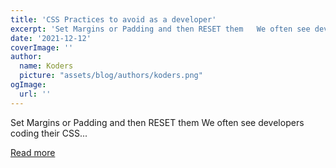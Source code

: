 ```yaml
---
title: 'CSS Practices to avoid as a developer'
excerpt: 'Set Margins or Padding and then RESET them   We often see developers coding their CSS...'
date: '2021-12-12'
coverImage: ''
author:
  name: Koders
  picture: "assets/blog/authors/koders.png"
ogImage:
  url: ''
---
```


Set Margins or Padding and then RESET them   We often see developers coding their CSS...

[Read more](https://dev.to/mursalfk/css-practices-to-avoid-as-a-developer-3hj2)
